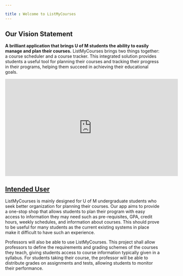 ```yaml
---

title : Welcome to ListMyCourses
---
```


## Our Vision Statement

**A brilliant application that brings U of M students the ability to easily
manage and plan their courses.** ListMyCourses brings two things together: a
course scheduler and a course tracker. This integrated solution provides
students a useful tool for planning their courses and tracking their progress in
their programs, helping them succeed in achieving their educational goals.
<iframe width="560" height="315" src="https://www.youtube.com/embed/hM5q-QEoY5c" title="YouTube video player" frameborder="0" allow="accelerometer; autoplay; clipboard-write; encrypted-media; gyroscope; picture-in-picture" allowfullscreen></iframe>

## <ins> Intended User </ins>

ListMyCourses is mainly designed for U of M undergraduate students who seek
better organization for planning their courses. Our app aims to provide a
one-stop shop that allows students to plan their program with easy access to
information they may need such as pre-requisites, GPA, credit hours, weekly
schedules, and information about courses. This should prove to be useful for
many students as the current existing systems in place make it difficult to have
such an experience.

Professors will also be able to use ListMyCourses. This project shall allow
professors to define the requirements and grading schemes of the courses they
teach, giving students access to course information typically given in a
syllabus. For students taking their course, the professor will be able to
distribute grades on assignments and tests, allowing students to monitor their
performance.









